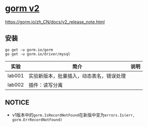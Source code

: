 # [gorm v2](https://github.com/go-gorm/gorm)
https://gorm.io/zh_CN/docs/v2_release_note.html

## 安装
```
go get -u gorm.io/gorm
go get -u gorm.io/driver/mysql
```

|实验|简介|说明|
|---|---|---|
|lab001|实验新版本，批量插入，动态表名，错误处理| |
|lab002|插件：读写分离||

## NOTICE
 - v1版本中的`gorm.IsRecordNotFound`在新版中变为`errors.Is(err, gorm.ErrRecordNotFound)`